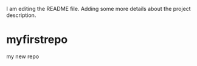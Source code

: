 I am editing the README file. Adding some more details about the project description.
# myfirstrepo
my new repo
